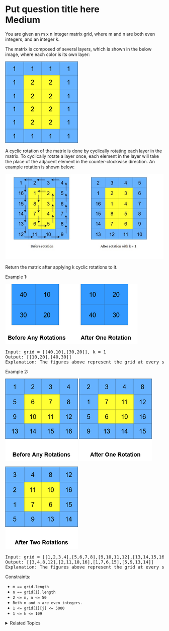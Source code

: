 # Put question title here<br> Medium

You are given an m x n integer matrix grid​​​, where m and n are both even integers, and an integer k.

The matrix is composed of several layers, which is shown in the below image, where each color is its own layer:

![](assets/ringofgrid.png)

A cyclic rotation of the matrix is done by cyclically rotating each layer in the matrix. To cyclically rotate a layer once, each element in the layer will take the place of the adjacent element in the counter-clockwise direction. An example rotation is shown below:

![](assets/explanation_grid.jpg)

Return the matrix after applying k cyclic rotations to it.

Example 1:

![](assets/rod2.png)

<pre>
Input: grid = [[40,10],[30,20]], k = 1
Output: [[10,20],[40,30]]
Explanation: The figures above represent the grid at every state.
</pre>

Example 2:

![](assets/ringofgrid5.png) ![](assets/ringofgrid6.png)

![](assets/ringofgrid7.png)

<pre>
Input: grid = [[1,2,3,4],[5,6,7,8],[9,10,11,12],[13,14,15,16]], k = 2
Output: [[3,4,8,12],[2,11,10,16],[1,7,6,15],[5,9,13,14]]
Explanation: The figures above represent the grid at every state.
</pre>

Constraints:

- `m == grid.length`
- `n == grid[i].length`
- `2 <= m, n <= 50`
- `Both m and n are even integers.`
- `1 <= grid[i][j] <= 5000`
- `1 <= k <= 109`

<details>

<summary> Related Topics </summary>

-   `Simulation`
-   `Array`

</details>